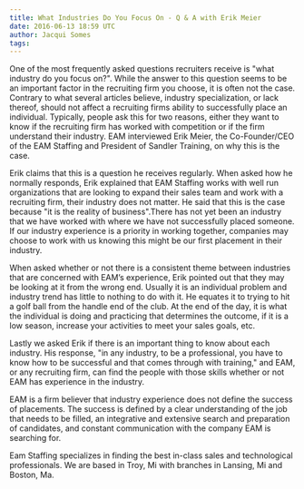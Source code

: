 ```yaml
---
title: What Industries Do You Focus On - Q & A with Erik Meier
date: 2016-06-13 18:59 UTC
author: Jacqui Somes
tags:
---
```

One of the most frequently asked questions recruiters receive is "what industry do you focus on?". While the answer to this question seems to be an important factor in the recruiting firm you choose, it is often not the case. Contrary to what several articles believe, industry specialization, or lack thereof, should not affect a recruiting firms ability to successfully place an individual. Typically, people ask this for two reasons, either they want to know if the recruiting firm has worked with competition or if the firm understand their industry. EAM interviewed Erik Meier, the Co-Founder/CEO of the EAM Staffing and President of Sandler Training, on why this is the case. 

Erik claims that this is a question he receives regularly. When asked how he normally responds, Erik explained that EAM Staffing works with well run organizations that are looking to expand their sales team and work with a recruiting firm, their industry does not matter. He said that this is the case because "it is the reality of business".There has not yet been an industry that we have worked with where we have not successfully placed someone. If our industry experience is a priority in working together, companies may choose to work with us knowing this might be our first placement in their industry. 

When asked whether or not there is a consistent theme between industries that are concerned with EAM’s experience, Erik pointed out that they may be looking at it from the wrong end. Usually it is an individual problem and industry trend has little to nothing to do with it. He equates it to trying to hit a golf ball from the handle end of the club. At the end of the day, it is what the individual is doing and practicing that determines the outcome, if it is a low season, increase your activities to meet your sales goals, etc.

Lastly we asked Erik if there is an important thing to know about each industry. His response, "in any industry, to be a professional, you have to know how to be successful and that comes through with  training," and EAM, or any recruiting firm, can find the people with those skills whether or not EAM has experience in the industry.

EAM is a firm believer that industry experience does not define the success of placements. The success is defined by a clear understanding of the job that needs to be filled, an integrative and extensive search and preparation of candidates, and constant communication with the company EAM is searching for. 

Eam Staffing specializes in finding the best in-class sales and technological professionals. We are based in Troy, Mi with branches in Lansing, Mi and Boston, Ma.